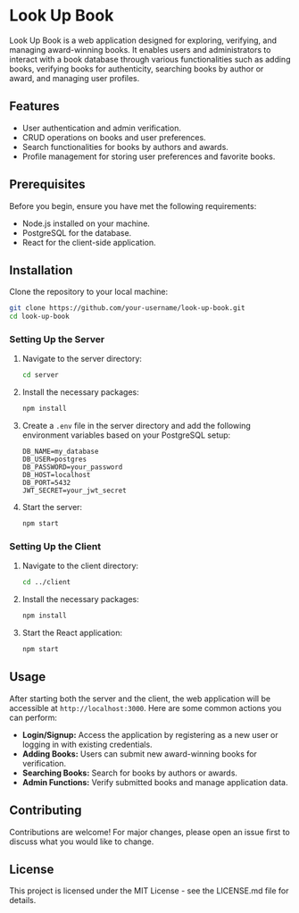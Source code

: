 
# Look Up Book

Look Up Book is a web application designed for exploring, verifying, and managing award-winning books. It enables users and administrators to interact with a book database through various functionalities such as adding books, verifying books for authenticity, searching books by author or award, and managing user profiles.

## Features

- User authentication and admin verification.
- CRUD operations on books and user preferences.
- Search functionalities for books by authors and awards.
- Profile management for storing user preferences and favorite books.

## Prerequisites

Before you begin, ensure you have met the following requirements:
- Node.js installed on your machine.
- PostgreSQL for the database.
- React for the client-side application.

## Installation

Clone the repository to your local machine:

```bash
git clone https://github.com/your-username/look-up-book.git
cd look-up-book
```

### Setting Up the Server

1. Navigate to the server directory:
   ```bash
   cd server
   ```
2. Install the necessary packages:
   ```bash
   npm install
   ```
3. Create a `.env` file in the server directory and add the following environment variables based on your PostgreSQL setup:
   ```
   DB_NAME=my_database
   DB_USER=postgres
   DB_PASSWORD=your_password
   DB_HOST=localhost
   DB_PORT=5432
   JWT_SECRET=your_jwt_secret
   ```
4. Start the server:
   ```bash
   npm start
   ```

### Setting Up the Client

1. Navigate to the client directory:
   ```bash
   cd ../client
   ```
2. Install the necessary packages:
   ```bash
   npm install
   ```
3. Start the React application:
   ```bash
   npm start
   ```

## Usage

After starting both the server and the client, the web application will be accessible at `http://localhost:3000`. Here are some common actions you can perform:

- **Login/Signup:** Access the application by registering as a new user or logging in with existing credentials.
- **Adding Books:** Users can submit new award-winning books for verification.
- **Searching Books:** Search for books by authors or awards.
- **Admin Functions:** Verify submitted books and manage application data.

## Contributing

Contributions are welcome! For major changes, please open an issue first to discuss what you would like to change.

## License

This project is licensed under the MIT License - see the LICENSE.md file for details.
